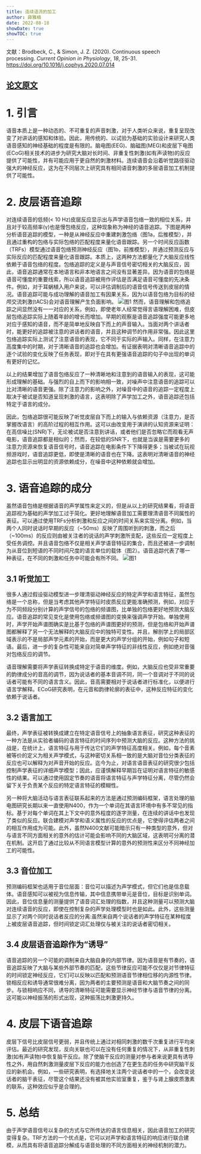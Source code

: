 ```yaml
---
title: 连续语流的加工
author: 薛雅楠
date: 2022-08-18
showDate: true
showTOC: true
---
```

文献：Brodbeck, C., & Simon, J. Z. (2020). Continuous speech processing. *Current Opinion in Physiology*, *18*, 25-31.
https://doi.org/10.1016/j.cophys.2020.07.014
## [论文原文](../Source_Files/2022-08-18-XYN1.Pdf)
# 1. 引言
语音本质上是一种动态的、不可重复的声音刺激，对于人类听众来说，重复呈现改变了对讲话的感知和体验。因此，用传统的、以试验为基础的实验设计来研究人类语音感知的神经基础的程度是有限的。脑电图(EEG)、脑磁图(MEG)和皮层下电图(ECoG)相关技术的进步为研究大脑对长时间、非重复性刺激(如有声读物)的反应提供了可能性，并有可能应用于更自然的刺激材料。连续语音会沿着听觉路径驱动强大的神经反应，这为在不同层次上研究具有相同语音刺激的多层语音加工机制提供了可能性。
# 2. 皮层语音追踪
对连续语音的低频(< 10 Hz)皮层反应显示出与声学语音包络一致的相位关系，并且对于较高频率(γ)也是慢包络反应，这种现象称为神经的语音追踪。下图是两种分析语音追踪的模型，一种是从神经反应中重建刺激包络（图1a，后推模型），并且通过重构的包络与实际包络的匹配程度来量化语音跟踪。另一个时间反应函数（TRFs）模型通过语音包络预测神经反应（图1b，前推模型），并通过预测反应与实际反应的匹配程度来量化语音跟踪。本质上，这两种方法都量化了大脑反应线性依赖于语音包络的程度。包络追踪的定义是与声音信号密切相关的大脑反应，因此，语音追踪通常在本地语言和非本地语言之间没有显著差异。因为语音的包络是语音可懂度的重要线索，所以语音追踪被用作评估是否满足语音可懂度的先决条件。例如，对于耳蜗植入用户来说，可以评估调制后的语音信号传送到皮层的情况。语音追踪可能与成功理解的语音加工有因果关系，因为以语音包络为目标的经颅交流刺激(tACS)会对语音理解产生负面影响。
![图1](../Supporting_Information/2022-08-18-XYN1-Fig-1.png)
然而，语音理解和包络追踪之间显然没有一一对应的关系，例如，即使老年人经常觉得言语理解困难，但皮层包络追踪实际上随着年龄的增长而增加。早期的观察是语音追踪强度可能更多地对应于感知的语音，而不是简单地反映自下而上的声音输入。当面对两个讲话者时，能更好的追踪被注意的讲话者的语音，并且这种调节的作用非常强。因此这里包络追踪实际上测试了注意语音的表现，它不同于实际的声输入。同样，在注意力高度集中的时期，对于清晰语音的追踪也会增加。有证据表明对清晰语音追踪中的逐个试验的变化反映了任务表现，即对于在具有更强语音追踪的句子中出现的单词有更好的记忆。

以上的结果增加了语音包络反应了一种清晰地和注意到的语音输入的表现，这可能形成理解的基础。与强烈的自上而下的影响相一致，对噪声中注意语音的追踪可以比对清晰的语音更强。除了注意力的影响之外，对噪音中的语音的追踪一定程度上取决于被试是否知道呈现刺激的语言，这表明除了声学加工之外，语音追踪还包括特定于语言的成分。

因此，包络追踪很可能反映了听觉皮层自下而上的输入与依赖资源（注意力，是否掌握改语言）的高阶过程的相互作用。这可以由改变用于演讲的认知资源来证明：在高信噪比(SNR)下，无论被试是否注意到讲话，或者他们是否忽略它而观看无声电影，语音追踪都是相似的；然而，在较低的SNR下，也就是当诶是需要更多的注意力资源来恢复语音信号时，语音追踪在电影条件下下降得更多；当被试在玩视频游戏时，语音追踪更低，即使是清晰的语音也在下降。这表明对清晰语音的神经追踪也显示出明显的资源依赖成分，在噪音中这种依赖就会增加。
# 3. 语音追踪的成分
虽然语音包络是根据语音的声学属性来定义的，但是从以上的研究结果看，将语音追踪视为基础的声学加工过于简化。更好地理解语音加工需要理清语音不同属性的表征。可以通过使用TRFs分析刺激和反应之间的时间关系来实现分离。例如，当两个人同时说话时早期的反应（~50ms）反映了周围听到的刺激，而之后（~100ms）的反应则由被关注者的说话的声学刺激所支配，这些反应一定程度上受任务调控。并且语音包络不仅是相关声学语音特征的集合，而且还被进一步调制为从音位到短语的不同时间尺度的语言单位的载体（图2）。语音追踪代表了哪一种表征，在不同的刺激和任务中可能会有所不同。
![图1](../Supporting_Information/2022-08-18-XYN1-Fig-2.png)
## 3.1 听觉加工
很多人通过假设驱动模型进一步理清驱动神经反应的特定声学和语言特征，虽然包络是一个总称，但是当考虑其他声学特征时皮质反应更能准确预测，例如，对应于为不同频段分别计算的声学信号的包络的频谱图，比单独的包络更好地预测大脑反应。语音追踪的常见变化是使用包络或频谱图的变换来强调声学开始。单独使用时，声学开始声谱图确实是比基于包络的声谱图更好的预测，但是包络和开始声谱图都解释了另一个无法解释的大脑反应中的独特可变性。并且，解剖学上的局部区域表示的不是局部声学元素的开始，而是更大的声学分组的开始，例如句子和短语。最后，进一步的复杂性可能来自对简单声学特征的非线性反应，例如绝对音强对包络反应的调节。

语音理解需要将声学表征转换成特定于语音的维度。例如，大脑反应也受非常重要的韵律成分的音高的调节，因为说话者的基本音调不同，同一个音调对于不同的说话者可能有不同的语言含义。因此，音高需要相对于说话者进行标准化，以便进行语言学解释。ECoG研究表明，在元音和韵律轮廓的表征中，这种反应特征的变化依赖于说话者。
## 3.2 语言加工
最终，声学表征被转换成建立在特定语音信号上的抽象语言表征，研究这种表征的一种方法是从实验者编码的语言特征的时间序列中预测大脑的反应。这种方法的挑战是，在统计上，语言特征与用于传达它们的声学特征高度相关。例如，每个音素被等价的定义为相关声学模式，与这种密切关系相一致的是大脑对音位分类表征的反应也可以解释为对声音开始的反应。迄今为止，对语言语音表征的研究很少包括控制声学表征的详细声学模型；因此，应谨慎解释早期旨在证明对语言特征的敏感性的结果。可以通过使用固定节奏的语音将语言特征与声学特征分离，尽管仍然会留下关于负责某个反应的特定语言特征的模糊性。

另一种将大脑活动与语言表征联系起来的方法是通过预测编码框架，语言处理的脑电图研究长期以来一直使用N400，作为一个单词在其语言环境中有多不常见的指标。基于对每个单词在其上下文中的意外程度的逐字测量，在连续的讲话中也发现了类似的反应。联合建模对声学和语义属性的反应的优点是，它使得评估两者之间的相互作用成为可能。此外，虽然N400文献可能暗示只有一种类型的意外，但对与语言不同方面相关的意外的估计可能会影响不同的大脑区域，这表明可分离的潜在机制。这开启了通过比较从不同语言模型计算的意外的预测性来区分不同神经加工的可能性。
## 3.3 音位加工
预测编码框架也适用于音位层面：音位可以描述为声学模式，但它们也是信息载体。语音感知可以被视为信息传输，其中信息携带单元是音位，目标是识别单词。因此，音位信息量的测量提供了语音词汇处理的指数，并且这种测量可以预测大脑对连续语音的反应，即使在控制复杂的声学处理模型时也是如此。此外，这些测量显示了对两个同时说话者反应的分离:虽然来自两个说话者的声学特征在某种程度上被皮层语音追踪，但时间锁定词汇处理仅与被关注的说话者密切相关。
## 3.4 皮层语音追踪作为“诱导”
语音追踪的另一个可能的调制来自大脑自身的内部节律。因为语音是有节奏的，语音追踪反映了大脑与某些外部节奏的匹配，这些节律反应可能不仅仅是对节律特征的时间锁定神经反应，它们可以反映以匹配和预测语音节律相位移的内源性节律。锁相反应和诱导通常很难分离，因为两者的主要预测是语音和大脑节奏之间的同步。与锁相响应不同，诱导的清晰特征可能需要显示神经节律与语音节律的分离。这可能以神经振荡的形式出现，这种振荡比刺激更持久。
# 4. 皮层下语音追踪
皮层下信号比皮层信号更弱，并且传统上通过对相同刺激的数千次重复进行平均来评估。最近的研究发现，反向关联也可以在没有任何重复的情况下，从非重复性刺激(如有声读物)中恢复脑干反应。除了使脑干反应的测量对参与者来说更具有诱导性之外，用自然刺激测量皮层下反应的能力也创造了在更生态的任务中研究脑干反应的新机会。例如，一些研究表明，有选择地关注两个说话者中的一个，会改变说话者的脑干表征，尽管这个结果还没有被其他实验室重复，鉴于与肾上腺皮质激素的联系，这种效应似乎是合理的。
# 5. 总结
由于声学语音信号以复杂的方式与它所传达的语言信息相关，因此语音加工的研究变得复杂。TRF方法的一个优点是，它可以对声学和语言特征的响应进行联合建模，从而具有将语音追踪分解成与语音处理的不同方面相关的神经机制的潜力。
